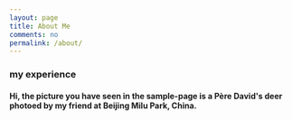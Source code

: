 ```yaml
---
layout: page
title: About Me
comments: no
permalink: /about/
---
```



### my experience



#### Hi, the picture you have seen in the sample-page is a Père David's deer photoed by my friend at Beijing Milu Park, China.

